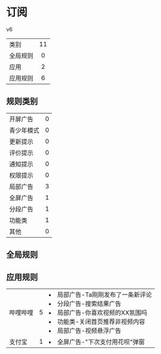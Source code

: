 # 订阅

v6

|||
| - |:-:|
|类别|11|
|全局规则|0|
|应用|2|
|应用规则|6|

## 规则类别

|||
| - |:-:|
|开屏广告|0|
|青少年模式|0|
|更新提示|0|
|评价提示|0|
|通知提示|0|
|权限提示|0|
|局部广告|3|
|全屏广告|1|
|分段广告|1|
|功能类|1|
|其他|0|

## 全局规则



## 应用规则

||||
| - |:-:|-|
|哔哩哔哩|5|<li>局部广告-Ta刚刚发布了一条新评论<li>分段广告-搜索结果广告<li>局部广告-你喜欢视频的XX氛围吗<li>功能类-关闭首页推荐非视频内容<li>局部广告-视频悬浮广告|
|支付宝|1|<li>全屏广告-"下次支付用花呗"弹窗|

